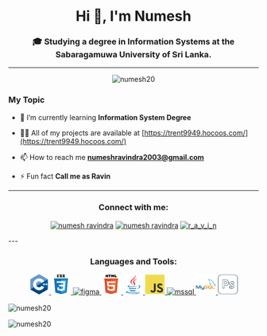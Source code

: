 <h1 align="center">Hi 👋, I'm Numesh</h1>
<h3 align="center">🎓 Studying a degree in Information Systems at the Sabaragamuwa University of Sri Lanka.</h3>




---

<p align="Center"> <img src="https://komarev.com/ghpvc/?username=numesh20&label=Profile%20views&color=0e75b6&style=flat" alt="numesh20" /> </p>

### My Topic
- 🌱 I’m currently learning **Information System Degree**

- 👨‍💻 All of my projects are available at [https://trent9949.hocoos.com/](https://trent9949.hocoos.com/)

- 📫 How to reach me **numeshravindra2003@gmail.com**

- ⚡ Fun fact **Call me as Ravin**
---
<h3 align="center">Connect with me:</h3>
<p align="center">
<a href="https://linkedin.com/in/numesh ravindra" target="blank"><img align="center" src="https://raw.githubusercontent.com/rahuldkjain/github-profile-readme-generator/master/src/images/icons/Social/linked-in-alt.svg" alt="numesh ravindra" height="30" width="40" /></a>
<a href="https://fb.com/numesh ravindra" target="blank"><img align="center" src="https://raw.githubusercontent.com/rahuldkjain/github-profile-readme-generator/master/src/images/icons/Social/facebook.svg" alt="numesh ravindra" height="30" width="40" /></a>
<a href="https://instagram.com/ra__vin" target="blank"><img align="center" src="https://raw.githubusercontent.com/rahuldkjain/github-profile-readme-generator/master/src/images/icons/Social/instagram.svg" alt="r_a_v_i_n" height="30" width="40" /></a>
</p>
---
<h3 align="center">Languages and Tools:</h3>
<p align="center"> <a href="https://www.w3schools.com/cpp/" target="_blank" rel="noreferrer"> <img src="https://raw.githubusercontent.com/devicons/devicon/master/icons/cplusplus/cplusplus-original.svg" alt="cplusplus" width="40" height="40"/> </a> <a href="https://www.w3schools.com/css/" target="_blank" rel="noreferrer"> <img src="https://raw.githubusercontent.com/devicons/devicon/master/icons/css3/css3-original-wordmark.svg" alt="css3" width="40" height="40"/> </a> <a href="https://www.figma.com/" target="_blank" rel="noreferrer"> <img src="https://www.vectorlogo.zone/logos/figma/figma-icon.svg" alt="figma" width="40" height="40"/> </a> <a href="https://www.w3.org/html/" target="_blank" rel="noreferrer"> <img src="https://raw.githubusercontent.com/devicons/devicon/master/icons/html5/html5-original-wordmark.svg" alt="html5" width="40" height="40"/> </a> <a href="https://www.java.com" target="_blank" rel="noreferrer"> <img src="https://raw.githubusercontent.com/devicons/devicon/master/icons/java/java-original.svg" alt="java" width="40" height="40"/> </a> <a href="https://developer.mozilla.org/en-US/docs/Web/JavaScript" target="_blank" rel="noreferrer"> <img src="https://raw.githubusercontent.com/devicons/devicon/master/icons/javascript/javascript-original.svg" alt="javascript" width="40" height="40"/> </a> <a href="https://www.microsoft.com/en-us/sql-server" target="_blank" rel="noreferrer"> <img src="https://www.svgrepo.com/show/303229/microsoft-sql-server-logo.svg" alt="mssql" width="40" height="40"/> </a> <a href="https://www.mysql.com/" target="_blank" rel="noreferrer"> <img src="https://raw.githubusercontent.com/devicons/devicon/master/icons/mysql/mysql-original-wordmark.svg" alt="mysql" width="40" height="40"/> </a> <a href="https://www.photoshop.com/en" target="_blank" rel="noreferrer"> <img src="https://raw.githubusercontent.com/devicons/devicon/master/icons/photoshop/photoshop-line.svg" alt="photoshop" width="40" height="40"/> </a> </p>

<p><img align="center" src="https://github-readme-stats.vercel.app/api/top-langs?username=numesh20&show_icons=true&locale=en&layout=compact" alt="numesh20" /></p>

<p><img align="center" src="https://github-readme-streak-stats.herokuapp.com/?user=numesh20&" alt="numesh20" /></p>
